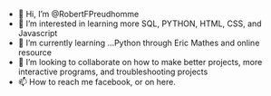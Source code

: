 - 👋 Hi, I’m @RobertFPreudhomme
- 👀 I’m interested in learning more SQL, PYTHON, HTML, CSS, and Javascript
- 🌱 I’m currently learning ...Python through Eric Mathes and online resource
- 💞️ I’m looking to collaborate on how to make better projects, more interactive programs, and troubleshooting projects
- 📫 How to reach me facebook, or on here.

<!---
RobertFPreudhomme/RobertFPreudhomme is a ✨ special ✨ repository because its `README.md` (this file) appears on your GitHub profile.
You can click the Preview link to take a look at your changes.
--->
